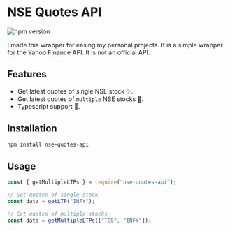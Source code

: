 # NSE Quotes API

![npm version](https://img.shields.io/npm/v/nse-quotes-api)

I made this wrapper for easing my personal projects. It is a simple wrapper for the Yahoo Finance API. It is not an official API.

## Features

- Get latest quotes of single NSE stock ✨.
- Get latest quotes of `multiple` NSE stocks 🚀.
- Typescript support 🎉.

## Installation

```bash
npm install nse-quotes-api
```

## Usage

```js
const { getMultipleLTPs } = require("nse-quotes-api");

// Get quotes of single stock
const data = getLTP("INFY");

// Get quotes of multiple stocks
const data = getMultipleLTPs(["TCS", "INFY"]);
```
